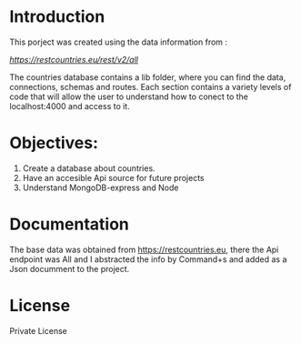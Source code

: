 # Introduction

This porject was created using the data information from : 

*https://restcountries.eu/rest/v2/all*

The countries database contains a lib folder, where you can find the data, connections, schemas and routes. Each section contains a variety levels of code that will allow the user to understand how to conect to the localhost:4000 and access to it. 


# Objectives: 

1. Create a database about countries.
2. Have an accesible Api source for future projects
3. Understand MongoDB-express and Node


# Documentation

The base data was obtained from https://restcountries.eu, there the Api endpoint was All and I abstracted the info by Command+s and added as a Json documment to the project. 


# License

Private License

